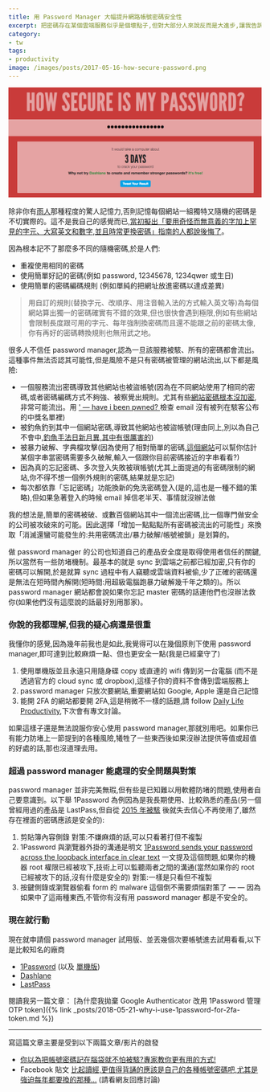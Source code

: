 ```yaml
---
title: 用 Password Manager 大幅提升網路帳號密碼安全性
excerpt: 把密碼存在某個雲端服務似乎是個壞點子,但對大部分人來說反而是大進步,讓我告訴你為什麼
category:
- tw
tags:
- productivity
image: /images/posts/2017-05-16-how-secure-password.png
---
```


![](/images/posts/2017-05-16-how-secure-password.png)

除非你有[雨人](https://zh.wikipedia.org/wiki/%E9%9B%A8%E4%BA%BA)那種程度的驚人記憶力,否則記憶每個網站一組獨特又隨機的密碼是不切實際的。這不是我自己的感覺而已,[當初擬出「要用奇怪而無意義的字加上罕見的字元、大寫英文和數字,並且時常更換密碼」指南的人都說後悔了](https://www.inside.com.tw/2017/08/10/the-guy-who-invented-those-annoying-password-rules-now-regrets-wasting-your-time)。

因為根本記不了那麼多不同的隨機密碼,於是人們:

- 重複使用相同的密碼
- 使用簡單好記的密碼(例如 password, 12345678, 1234qwer 或生日)
- 使用簡單的密碼編碼規則 (例如單純的把網址放進密碼以達成差異)

> 用自訂的規則(替換字元、改順序、用注音輸入法的方式輸入英文等)為每個網站算出獨一的密碼確實有不錯的效果,但也很快會遇到極限,例如有些網站會限制長度跟可用的字元、每年強制換密碼而且還不能跟之前的密碼太像,你有再好的密碼轉換規則也無用武之地。

很多人不信任 password manager,認為一旦該服務被駭、所有的密碼都會流出。這種事件無法否認其可能性,但是風險不是只有密碼被管理的網站流出,以下都是風險:

- 一個服務流出密碼導致其他網站也被盜帳號(因為在不同網站使用了相同的密碼,或者密碼編碼方式不夠強、被察覺出規則。尤其有些[網站密碼根本沒加密](http://plainpass.com/p/about-this-site.html),非常可能流出。用 [' — have i been pwned? ](https://haveibeenpwned.com/)檢查 email 沒有被列在駭客公布的中獎名單裡)
- 被釣魚釣到其中一個網站密碼,導致其他網站也被盜帳號(理由同上,別以為自己不會中,[釣魚手法日新月異,其中有很厲害的](https://blog.gslin.org/archives/2017/04/23/7259/%E5%88%A9%E7%94%A8-unicode-domain-%E9%87%A3%E9%AD%9A%EF%BC%8C%E4%BB%A5%E5%8F%8A-chrome-%E8%88%87-firefox-%E7%9A%84%E8%A7%A3%E6%B3%95/))
- 被暴力破解、字典檔攻擊(因為使用了相對簡單的密碼,[這個網站](https://howsecureismypassword.net/)可以幫你估計某個字串當密碼需要多久破解,輸入一個跟你目前密碼接近的字串看看?)
- 因為真的忘記密碼、多次登入失敗被瑣帳號(尤其上面提過的有密碼限制的網站,你不得不想一個例外規則的密碼,結果就是忘記)
- 每次都依靠「忘記密碼」功能換新的免洗密碼登入(是的,這也是一種不錯的策略),但如果急著登入的時候 email 掉信老半天、事情就沒辦法做

我的想法是,簡單的密碼被破、或數百個網站其中一個流出密碼,比一個專門做安全的公司被攻破來的可能。因此選擇「增加一點點點所有密碼被流出的可能性」來換取「消滅還蠻可能發生的:共用密碼流出/暴力破解/帳號被鎖」是划算的。

做 password manager 的公司也知道自己的產品安全度是取得使用者信任的關鍵,所以當然有一些防堵機制。最基本的就是 sync 到雲端之前都已經加密,只有你的密碼可以解開,於是就算 sync 過程中有人竊聽或雲端資料被偷,少了正確的密碼還是無法在短時間內解開(短時間:用超級電腦跑暴力破解幾千年之類的)。所以 password manager 網站都會說如果你忘記 master 密碼的話連他們也沒辦法救你(如果他們沒有這麼說的話最好別用那家)。

### 你說的我都理解,但我的疑心病還是很重

我懂你的感覺,因為幾年前我也是如此,我覺得可以在幾個原則下使用 password manager,即可達到比較麻煩一點、但也更安全一點(我是已經棄守了)

1. 使用單機版並且永遠只用隨身碟 copy 或直連的 wifi 傳到另一台電腦 (而不是透過官方的 cloud sync 或 dropbox),這樣子你的資料不會傳到雲端服務上
2. password manager 只放次要網站,重要網站如 Google, Apple 還是自己記憶
3. 能開 2FA 的網站都要開 2FA,這是稍微不一樣的話題,請 follow [Daily Life Productivity](https://medium.com/daily-life-productivity),下次會有專文討論。

如果這樣子還是無法說服你安心使用 password manager,那就別用吧。如果你已有能力防堵上一節提到的各種風險,犧牲了一些東西後如果沒辦法提供等值或超值的好處的話,那也沒道理去用。

### 超過 password manager 能處理的安全問題與對策

password manager 並非完美無瑕,但有些是已知難以用軟體防堵的問題,使用者自己要意識到。以下舉 1Password 為例因為是我長期使用、比較熟悉的產品(另一個曾經用過的產品是 LastPass,但自從 [2015 年被駭](http://lifehacker.com/lastpass-hacked-time-to-change-your-master-password-1711463571) 後就失去信心不再使用了,雖然存在裡面的密碼應該是安全的):

1. 剪貼簿內容側錄
對策:不嫌麻煩的話,可以只看著打但不複製
2. 1Password 與瀏覽器外掛的溝通是明文
[1Password sends your password across the loopback interface in clear text](https://medium.com/@rosshosman/1password-sends-your-password-across-the-loopback-interface-in-clear-text-307cefca6389) 一文提及這個問題,如果你的機器 root 權限已經被攻下,技術上可以監聽兩者之間的溝通(當然如果你的 root 已經被攻下的話,沒有什麼是安全的)
對策:一樣是只看但不複製
3. 按鍵側錄或瀏覽器偷看 form 的 malware
這個倒不需要煩惱對策了 — — 因為如果中了這兩種東西,不管你有沒有用 password manager 都是不安全的。

### 現在就行動

現在就申請個 password manager 試用版、並丟幾個次要帳號進去試用看看,以下是比較知名的廠商

- [1Password](https://1password.com/) (以及 [單機版](https://agilebits.com/Store))
- [Dashlane](https://www.dashlane.com/)
- [LastPass](https://www.lastpass.com/)

閱讀我另一篇文章： [為什麼我拋棄 Google Authenticator 改用 1Password 管理 OTP token]({% link _posts/2018-05-21-why-i-use-1password-for-2fa-token.md %})

---

寫這篇文章主要是受到以下兩篇文章/影片的啟發

- [你以為把帳號密碼記在腦袋就不怕被駭?專家教你更有用的方式!](https://www.thenewslens.com/article/62637)
- Facebook 貼文 [比起讀經,更值得背誦的應該是自己的各種帳號密碼吧,尤其是強迫每年都要換的那種…](https://www.facebook.com/krisnight/posts/1365138240202065) (請看網友回應討論)
